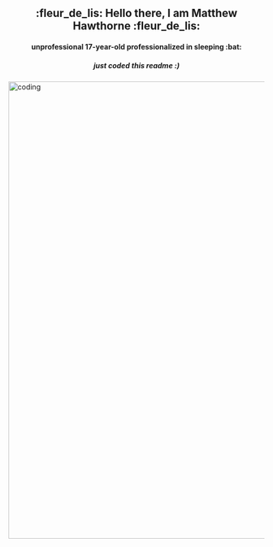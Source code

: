 <h2 align="center"> :fleur_de_lis: Hello there, I am Matthew Hawthorne :fleur_de_lis:  </h2>
<h4 align="center"> unprofessional 17-year-old professionalized in sleeping :bat: </h4>
<h5 align="center"> just coded this readme :) </h5>

<img align="center" alt="coding" width="900" src="https://i.pinimg.com/originals/f7/d0/6f/f7d06fdbddcfb5df6ae6ae0f06d49c77.gif">
